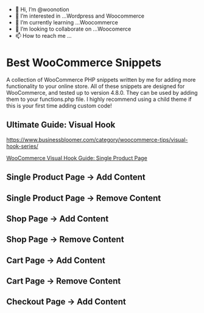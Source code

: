 - 👋 Hi, I’m @woonotion
- 👀 I’m interested in ...Wordpress and Woocommerce
- 🌱 I’m currently learning ...Woocommerce
- 💞️ I’m looking to collaborate on ...Woocomerce
- 📫 How to reach me ...

<!---
woonotion/woonotion is a ✨ special ✨ repository because its `README.md` (this file) appears on your GitHub profile.
You can click the Preview link to take a look at your changes.
--->
# Best WooCommerce Snippets
A collection of WooCommerce PHP snippets written by me for adding more functionality to your online store. All of these snippets are designed for WooCommerce, and tested up to version 4.8.0.
They can be used by adding them to your functions.php file. I highly recommend using a child theme if this is your first time adding custom code!

## Ultimate Guide: Visual Hook
https://www.businessbloomer.com/category/woocommerce-tips/visual-hook-series/

[WooCommerce Visual Hook Guide: Single Product Page](https://businessbloomer.com/woocommerce-visual-hook-guide-single-product-page/)

## Single Product Page -> Add Content

## Single Product Page -> Remove Content

## Shop Page -> Add Content

## Shop Page -> Remove Content

## Cart Page -> Add Content

## Cart Page -> Remove Content

## Checkout Page -> Add Content
